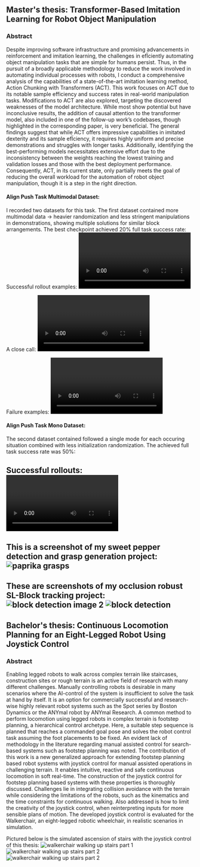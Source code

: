 ## Master's thesis: Transformer-Based Imitation Learning for Robot Object Manipulation
### Abstract
Despite improving software infrastructure and promising advancements in reinforcement and imitation learning, the challenges in efÏciently automating object manipulation tasks that are simple for humans persist. Thus, in the pursuit of a broadly applicable methodology to reduce the work involved in automating individual processes with robots, I conduct a comprehensive analysis of the capabilities of a state-of-the-art imitation learning method, Action Chunking with Transformers (ACT). This work focuses on ACT due to its notable sample efficiency and success rates in real-world manipulation tasks. Modifications to ACT are also explored, targeting the discovered weaknesses of the model architecture. While most show potential but have inconclusive results, the addition of causal attention to the transformer model, also included in one of the follow-up work’s codebases, though highlighted in the corresponding paper, is very beneficial. The general findings suggest that while ACT offers impressive capabilities in imitated dexterity and its sample efÏciency, it requires highly uniform and precise demonstrations and struggles with longer tasks. Additionally, identifying the best-performing models necessitates extensive effort due to the inconsistency between the weights reaching the lowest training and validation losses and those with the best deployment performance. Consequently, ACT, in its current state, only partially meets the goal of reducing the overall workload for the automation of robot object manipulation, though it is a step in the right direction.

#### Align Push Task Multimodal Dataset:
I recorded two datasets for this task. The first dataset contained more multimodal data -> heavier randomization and less stringent manipulations in demonstrations, showing multiple solutions for similar block arrangements. The best checkpoint achieved 20% full task success rate:
Successful rollout examples:
<video controls>
  <source src="align_push_multi_successes.mp4" type="video/mp4 width=100% height="auto" onclick=playPause()">
  Your browser does not support the video tag.
</video>

A close call:
<video controls>
  <source src="success_but_barely.mp4" type="video/mp4 width=100% height="auto" onclick=playPause()">
  Your browser does not support the video tag.
</video>

Failure examples:
<video controls>
  <source src="align_push_multi_failures.mp4" type="video/mp4 width=100% height="auto" onclick=playPause()">
  Your browser does not support the video tag.
</video>

#### Align Push Task Mono Dataset:
The second dataset contained followed a single mode for each occuring situation combined with less initialization randomization. The achieved full task success rate was 50%:

Successful rollouts:
<video controls>
  <source src="align_push_mono_successes_2.mp4" type="video/mp4 width=100% height="auto" onclick=playPause()">
  <source src="align_push_mono_successes_3.mp4" type="video/mp4 width=100% height="auto" onclick=playPause()">
  <source src="align_push_mono_successes_5.mp4" type="video/mp4 width=100% height="auto" onclick=playPause()">
  <source src="align_push_mono_successes_6.mp4" type="video/mp4 width=100% height="auto" onclick=playPause()">
  <source src="align_push_mono_successes_7.mp4" type="video/mp4 width=100% height="auto" onclick=playPause()">
  Your browser does not support the video tag.
</video>
---
This is a screenshot of my sweet pepper detection and grasp generation project:
![paprika grasps](grasps.PNG)
---
These are screenshots of my occlusion robust SL-Block tracking project:
![block detection image 2](block_detection_2.PNG)
![block detection](block_detection.PNG)
---
## Bachelor's thesis: Continuous Locomotion Planning for an Eight-Legged Robot Using Joystick Control
### Abstract
Enabling legged robots to walk across complex terrain like staircases, construction sites or rough terrain is an active field of research with many different challenges. Manually controlling robots is desirable in many scenarios where the AI-control of the system is insufficient to solve the task at hand by itself. It is an option for commercially successful and research-wise highly relevant robot systems such as the Spot series by Boston Dynamics or the ANYmal robot by ANYmal Research. A common method to perform locomotion using legged robots in complex terrain is footstep planning, a hierarchical control archetype. Here, a suitable step sequence is planned that reaches a commanded goal pose and solves the robot control task assuming the foot placements to be fixed. An evident lack of methodology in the literature regarding manual assisted control for search-based systems such as footstep planning was noted. The contribution of this work is a new generalized approach for extending footstep planning based robot systems with joystick control for manual assisted operations in challenging terrain. It enables intuitive, reactive and safe continuous locomotion in soft real-time. The construction of the joystick control for footstep planning based systems with these properties is thoroughly discussed. Challenges lie in integrating collision avoidance with the terrain while considering the limitations of the robots, such as the kinematics and the time constraints for continuous walking. Also addressed is how to limit the creativity of the joystick control, when reinterpreting inputs for more sensible plans of motion. The developed joystick control is evaluated for the Walkerchair, an eight-legged robotic wheelchair, in realistic scenarios in simulation.

Pictured below is the simulated ascension of stairs with the joystick control of this thesis:
![walkerchair walking up stairs part 1](walkerchair_stairs_p1.PNG)
![walkerchair walking up stairs part 2](walkerchair_stairs_p2.PNG)
![walkerchair walking up stairs part 2](walkerchair_stairs_p3.PNG)

